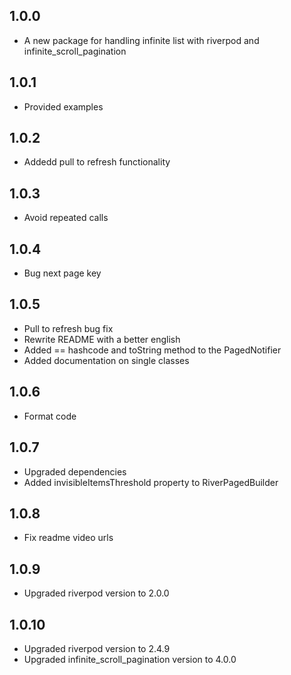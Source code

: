 ## 1.0.0

- A new package for handling infinite list with riverpod and infinite_scroll_pagination

## 1.0.1

- Provided examples

## 1.0.2

- Addedd pull to refresh functionality

## 1.0.3

- Avoid repeated calls

## 1.0.4

- Bug next page key

## 1.0.5

- Pull to refresh bug fix
- Rewrite README with a better english
- Added == hashcode and toString method to the PagedNotifier
- Added documentation on single classes

## 1.0.6

- Format code

## 1.0.7

- Upgraded dependencies
- Added invisibleItemsThreshold property to RiverPagedBuilder

## 1.0.8

- Fix readme video urls

## 1.0.9

- Upgraded riverpod version to 2.0.0


## 1.0.10

- Upgraded riverpod version to 2.4.9
- Upgraded infinite_scroll_pagination version to 4.0.0
